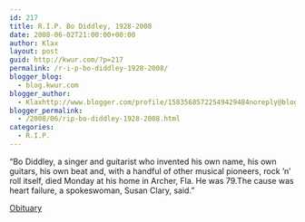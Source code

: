 ```yaml
---
id: 217
title: R.I.P. Bo Diddley, 1928-2008
date: 2008-06-02T21:00:00+00:00
author: Klax
layout: post
guid: http://kwur.com/?p=217
permalink: /r-i-p-bo-diddley-1928-2008/
blogger_blog:
  - blog.kwur.com
blogger_author:
  - Klaxhttp://www.blogger.com/profile/15835685722549429484noreply@blogger.com
blogger_permalink:
  - /2008/06/rip-bo-diddley-1928-2008.html
categories:
  - R.I.P.
---
```

<div class="pf-content">
  <p>
    “Bo Diddley, a singer and guitarist who invented his own name, his own guitars, his own beat and, with a handful of other musical pioneers, rock ’n’ roll itself, died Monday at his home in Archer, Fla. He was 79.The cause was heart failure, a spokeswoman, Susan Clary, said.”
  </p>
  
  <p>
  </p>
  
  <p>
    <a href="http://www.nytimes.com/2008/06/03/arts/music/03diddley.html?hp">Obituary</a>
  </p>
</div>